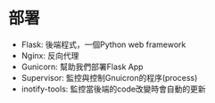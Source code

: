 # 部署
- Flask: 後端程式，一個Python web framework
- Nginx: 反向代理
- Gunicorn: 幫助我們部署Flask App
- Supervisor: 監控與控制Gnuicron的程序(process)
- inotify-tools: 監控當後端的code改變時會自動的更新
